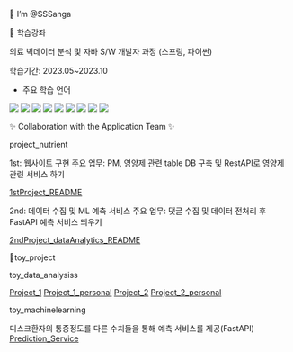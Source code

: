  👋 I’m @SSSanga


 📑 학습강좌
 
   
    
의료 빅데이터 분석 및 자바 S/W 개발자 과정 (스프링, 파이썬)

학습기간: 2023.05~2023.10
 
   - 주요 학습 언어


<img src="https://img.shields.io/badge/java-007396?style=for-the-badge&logo=java&logoColor=white">

<img src="https://img.shields.io/badge/springboot-6DB33F?style=for-the-badge&logo=springboot&logoColor=white"> 

<img src="https://img.shields.io/badge/mysql-4479A1?style=for-the-badge&logo=mysql&logoColor=white"> 

<img src="https://img.shields.io/badge/python-3776AB?style=for-the-badge&logo=python&logoColor=white"> 

<img src="https://img.shields.io/badge/jupyter-F37626?style=for-the-badge&logo=jupyter&logoColor=white"> 

<img src="https://img.shields.io/badge/mongodb-47A248?style=for-the-badge&logo=mongodb&logoColor=white"> 

<img src="https://img.shields.io/badge/pandas-150458?style=for-the-badge&logo=pandas&logoColor=white"> 

<img src="https://img.shields.io/badge/fastapi-009688?style=for-the-badge&logo=fastapi&logoColor=white"> 

<img src="https://img.shields.io/badge/scikitlearn-F7931E?style=for-the-badge&logo=scikitlearn&logoColor=white">



✨ Collaboration with the Application Team ✨ 

project_nutrient

1st: 웹사이트 구현
주요 업무: PM, 영양제 관련 table DB 구축 및 RestAPI로 영양제 관련 서비스 하기

[1stProject_README](https://sssanga.github.io/project_nutrients/)

2nd: 데이터 수집 및 ML 예측 서비스 
주요 업무: 댓글 수집 및 데이터 전처리 후 FastAPI 예측 서비스 띄우기

[2ndProject_dataAnalytics_README](https://github.com/araya1203/project_nutrients_data_analytics#readme)



🤹toy_project

toy_data_analysiss 

[Project_1](https://github.com/KKKKKIKKKK/toy_data_analysiss/blob/main/codes/quest1/README.md)
[Project_1_personal](https://github.com/KKKKKIKKKK/toy_data_analysiss/blob/main/codes/quest1/KSA_README.md)
[Project_2](https://github.com/KKKKKIKKKK/toy_data_analysiss/blob/main/codes/quest2/README.md)
[Project_2_personal](https://github.com/KKKKKIKKKK/toy_data_analysiss/blob/main/codes/quest2/KSA_README.md)

toy_machinelearning

디스크환자의 통증정도를 다른 수치들을 통해 예측 서비스를 제공(FastAPI)
[Prediction_Service](https://sssanga.github.io/toy_machinelearning/)



